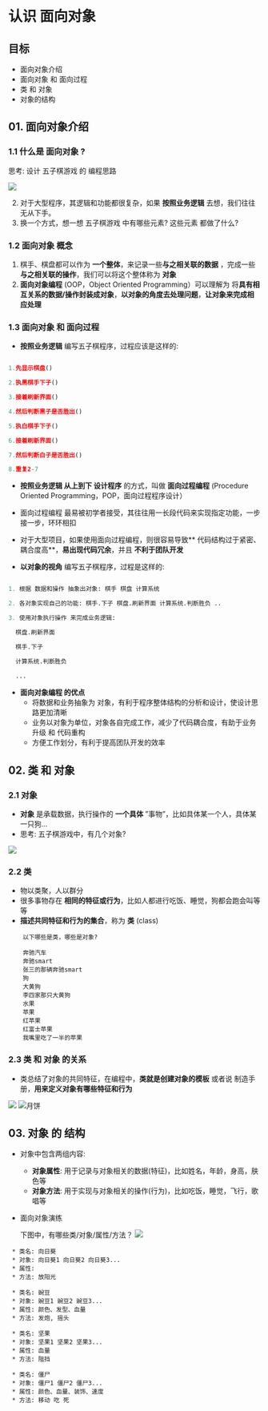 # 认识 面向对象

## 目标

* 面向对象介绍
* 面向对象 和 面向过程
* 类 和 对象
* 对象的结构

## 01. 面向对象介绍

### 1.1 什么是 面向对象 ?

思考: 设计 五子棋游戏 的 编程思路

![](/面向对象1/media/Snip20170703_1.png)

2. 对于大型程序，其逻辑和功能都很复杂，如果 **按照业务逻辑** 去想，我们往往无从下手。
3. 换一个方式，想一想 五子棋游戏 中有哪些元素? 这些元素 都做了什么?

### 1.2 面向对象 概念

1. 棋手、棋盘都可以作为 **一个整体**，来记录一些**与之相关联的数据** ，完成一些**与之相关联的操作**，我们可以将这个整体称为 **对象**
2. **面向对象编程** (OOP，Object Oriented Programming）可以理解为 将**具有相互关系的数据/操作封装成对象**，**以对象的角度去处理问题**，**让对象来完成相应处理**

### 1.3 面向对象 和 面向过程

* **按照业务逻辑** 编写五子棋程序，过程应该是这样的:

```python

1.先显示棋盘()

2.执黑棋手下子()

3.接着刷新界面()

4.然后判断黑子是否胜出()

5.执白棋手下子()

6.接着刷新界面()

7.然后判断白子是否胜出()

8.重复2-7

```
* **按照业务逻辑 从上到下 设计程序** 的方式，叫做 **面向过程编程** (Procedure Oriented Programming，POP，面向过程程序设计）
* 面向过程编程 最易被初学者接受，其往往用一长段代码来实现指定功能，一步接一步，环环相扣
* 对于大型项目，如果使用面向过程编程，则很容易导致** 代码结构过于紧密、耦合度高**，**易出现代码冗余**，并且 **不利于团队开发**

* **以对象的视角** 编写五子棋程序，过程是这样的:

```python

1. 根据 数据和操作 抽象出对象: 棋手 棋盘 计算系统

2. 各对象实现自己的功能: 棋手.下子 棋盘.刷新界面 计算系统.判断胜负 ..

3. 使用对象执行操作 来完成业务逻辑:

  棋盘.刷新界面

  棋手.下子

  计算系统.判断胜负 
  
  ...

```
 
* **面向对象编程 的优点** 
  * 将数据和业务抽象为 对象，有利于程序整体结构的分析和设计，使设计思路更加清晰
  * 业务以对象为单位，对象各自完成工作，减少了代码耦合度，有助于业务升级 和 代码重构
  * 方便工作划分，有利于提高团队开发的效率


## 02. 类 和 对象

### 2.1 对象

* **对象** 是承载数据，执行操作的 **一个具体** ”事物”，比如具体某一个人，具体某一只狗...
* 思考: 五子棋游戏中，有几个对象?

![](/面向对象1/media/01-第7天-2.png)

### 2.2 类

* 物以类聚，人以群分
* 很多事物存在 **相同的特征或行为**，比如人都进行吃饭、睡觉，狗都会跑会叫等等
* **描述共同特征和行为的集合**，称为 **类** (class)

```
    以下哪些是类，哪些是对象?
    
    奔驰汽车     
    奔驰smart 
    张三的那辆奔驰smart 
    狗 
    大黄狗 
    李四家那只大黄狗 
    水果 
    苹果 
    红苹果 
    红富士苹果 
    我嘴里吃了一半的苹果 
```

### 2.3 类 和 对象 的关系

* 类总结了对象的共同特征，在编程中，**类就是创建对象的模板** 或者说 制造手册，**用来定义对象有哪些特征和行为**

![](/面向对象1/media/01-第7天-1.png)
![月饼](/面向对象1/media/月饼.jpg)

## 03. 对象 的 结构

* 对象中包含两组内容:
     * **对象属性**: 用于记录与对象相关的数据(特征)，比如姓名，年龄，身高，肤色等
     * **对象方法**: 用于实现与对象相关的操作(行为)，比如吃饭，睡觉，飞行，歌唱等


* 面向对象演练 

    下图中，有哪些类/对象/属性/方法？
![](/面向对象1/media/01-第7天-6.png)

```
 * 类名: 向日葵 
 * 对象: 向日葵1 向日葵2 向日葵3...
 * 属性: 
 * 方法: 放阳光 
 
 * 类名: 豌豆 
 * 对象: 豌豆1 豌豆2 豌豆3...
 * 属性: 颜色、发型、血量 
 * 方法: 发炮, 摇头
 
 * 类名: 坚果 
 * 对象: 坚果1 坚果2 坚果3...
 * 属性: 血量
 * 方法: 阻挡
 
 * 类名: 僵尸
 * 对象: 僵尸1 僵尸2 僵尸3...
 * 属性: 颜色、血量、装饰、速度
 * 方法: 移动 吃 死 
 
```
